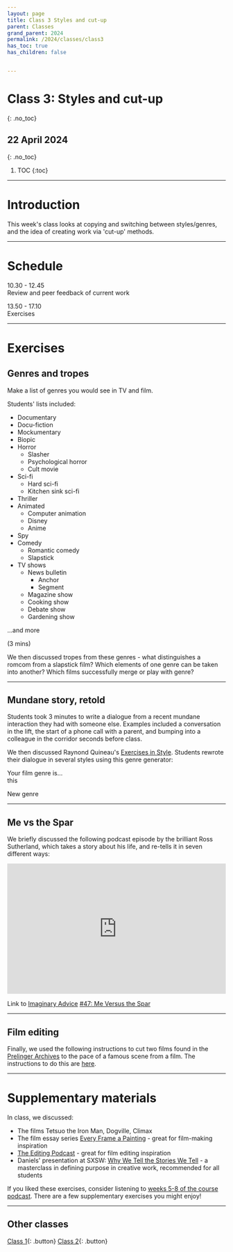 ```yaml
---
layout: page
title: Class 3 Styles and cut-up
parent: Classes
grand_parent: 2024
permalink: /2024/classes/class3
has_toc: true
has_children: false


---
```


# Class 3: Styles and cut-up
{: .no_toc}

## 22 April 2024
{: .no_toc}

1. TOC
{:toc}


---

# Introduction

This week's class looks at copying and switching between styles/genres, and the idea of creating work via 'cut-up' methods.


---

# Schedule

10.30 - 12.45  
Review and peer feedback of current work

13.50 - 17.10  
Exercises

---

# Exercises

## Genres and tropes

Make a list of genres you would see in TV and film.

Students' lists included:

- Documentary
- Docu-fiction
- Mockumentary
- Biopic
- Horror
  - Slasher
  - Psychological horror
  - Cult movie
- Sci-fi
  - Hard sci-fi
  - Kitchen sink sci-fi
- Thriller
- Animated
  - Computer animation
  - Disney
  - Anime
- Spy
- Comedy
  - Romantic comedy
  - Slapstick
- TV shows
  - News bulletin
    - Anchor
    - Segment
  - Magazine show
  - Cooking show
  - Debate show
  - Gardening show

...and more

(3 mins)

We then discussed tropes from these genres - what distinguishes a romcom from a slapstick film? Which elements of one genre can be taken into another? Which films successfully merge or play with genre?

---

## Mundane story, retold

Students took 3 minutes to write a dialogue from a recent mundane interaction they had with someone else. Examples included a conversation in the lift, the start of a phone call with a parent, and bumping into a colleague in the corridor seconds before class.

We then discussed Raynond Quineau's [Exercises in Style](https://monoskop.org/images/4/49/Queneau_Raymond_Exercises_in_Style_pp_1-26.pdf). Students rewrote their dialogue in several styles using this genre generator:

<p class="centred">Your film genre is... <br><span id="adj1" class="emphasis">this</span></p>

<a onclick="newGenre()" class="button">New genre</a>

<script type="text/javascript">
 var genre = [  "western",
  "film noir",
  "neo noir",
  "coming-of-age film",
  "thriller",
  "psychological thriller",
  "soap opera",
  "horror",
  "children’s film",
  "animal journey",
  "courtroom drama",
  "docudrama",
  "fly-on-the-wall documentary",
  "musical",
  "magical realism",
  "procedural drama",
  "mockumentary",
  "slapstick",
  "cooking show",
  "educational video",
  "game show",
  "infomercial",
  "advertisement",
  "corporate training film",
  "propaganda film",
  "news bulletin",
  "news segment",
  "magazine show",
  "stand up comedy",
  "talk show",
  "kung fu film",
  "epic saga",
  "road movie",
  "music video",
  "low-budget horror",
  "heist",
  "slasher",
  "hybrid-reality",
  "neo-realism",
  "gangster",
  "comedy-drama",
  "crime drama",
  "docudrama",
  "historical drama",
  "horror drama",
  "legal drama",
  "melodrama",
  "military drama",
  "romantic drama",
  "teen drama",
  "murder mystery",
  "occult thriller",
  "paranoid fiction",
  "space opera",
  "superhero romance",
  "adult cartoon",
  "variety show",
  "stand up comedy",
  "talk show",
  "sports commentary",
  "news report",
  "public information film",
  "propaganda film",
  "martial arts",
  "experimental short",
  "comic book adaptation",
  "reality tv"
];

  function newGenre(){
    var g1 = genre[Math.floor(Math.random() * genre.length)];
    document.getElementById('adj1').innerHTML = g1;
  }
  newGenre();
</script>

---

## Me vs the Spar

We briefly discussed the following podcast episode by the brilliant Ross Sutherland, which takes a story about his life, and re-tells it in seven different ways:

<iframe width="100%" height="300" scrolling="no" frameborder="no" allow="autoplay" src="https://w.soundcloud.com/player/?url=https%3A//api.soundcloud.com/tracks/424269684&color=%23ff5500&auto_play=false&hide_related=false&show_comments=true&show_user=true&show_reposts=false&show_teaser=true&visual=true"></iframe>

Link to [Imaginary Advice](https://www.imaginaryadvice.com) [#47: Me Versus the Spar](https://soundcloud.com/ross-sutherland/47-me-versus-the-spar-parts-1-to-7)


---

## Film editing

Finally, we used the following instructions to cut two films found in the [Prelinger Archives](https://archive.org/details/prelinger) to the pace of a famous scene from a film. The instructions to do this are [here](https://sd.olliepalmer.com/2019/classes/3/cutting).

---

# Supplementary materials

In class, we discussed:

- The films Tetsuo the Iron Man, Dogville, Climax
- The film essay series [Every Frame a Painting](https://www.youtube.com/@everyframeapainting) - great for film-making inspiration
- [The Editing Podcast](https://www.youtube.com/@EditingPodcast) - great for film editing inspiration
- Daniels' presentation at SXSW: [Why We Tell the Stories We Tell](https://www.youtube.com/watch?v=nBANXz79fDg&t=466s&pp=ygUMZGFuaWVscyBzeHN3) - a masterclass in defining purpose in creative work, recommended for all students

If you liked these exercises, consider listening to [weeks 5-8 of the course podcast](https://sd.olliepalmer.com/2021/classes/w05e01). There are a few supplementary exercises you might enjoy!

---

## Other classes

[Class 1](/2024/classes/class1){: .button} [Class 2](/2024/classes/class2){: .button}
